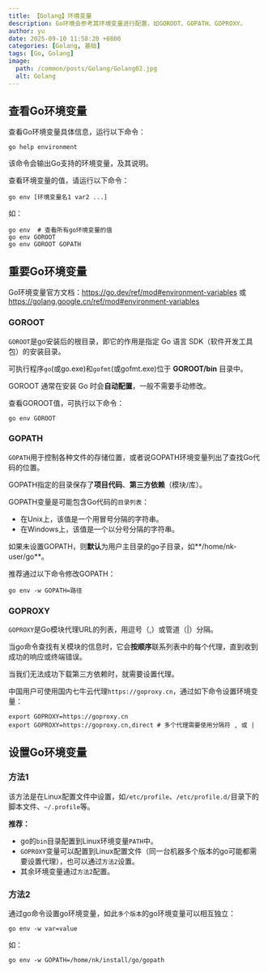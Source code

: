 ```yaml
---
title: 【Golang】环境变量
description: Go环境会参考其环境变量进行配置，如GOROOT、GOPATH、GOPROXY。
author: yu
date: 2025-09-10 11:58:20 +0800
categories: [Golang, 基础]
tags: [Go, Golang]
image:
  path: /common/posts/Golang/Golang02.jpg
  alt: Golang
---
```


## 查看Go环境变量

查看Go环境变量具体信息，运行以下命令：
```shell
go help environment
```
该命令会输出Go支持的环境变量，及其说明。

查看环境变量的值，请运行以下命令：
```shell
go env [环境变量名1 var2 ...]
```
如：
```shell
go env  # 查看所有go环境变量的值
go env GOROOT
go env GOROOT GOPATH
```

## 重要Go环境变量

Go环境变量官方文档：<a href="https://go.dev/ref/mod#environment-variables" target="_blank">https://go.dev/ref/mod#environment-variables</a>
或 <a href="https://golang.google.cn/ref/mod#environment-variables" target="_blank">https://golang.google.cn/ref/mod#environment-variables</a>

### GOROOT

`GOROOT`是go安装后的根目录，即它的作用是指定 Go 语言 SDK（软件开发工具包）的安装目录。

可执行程序`go`(或go.exe)和`gofmt`(或gofmt.exe)位于 **GOROOT/bin** 目录中。

GOROOT 通常在安装 Go 时会**自动配置**，一般不需要手动修改。

查看GOROOT值，可执行以下命令：
```shell
go env GOROOT
```

### GOPATH

`GOPATH`用于控制各种文件的存储位置，或者说GOPATH环境变量列出了查找Go代码的位置。

GOPATH指定的目录保存了**项目代码**、**第三方依赖**（模块/库）。

GOPATH变量是可能包含Go代码的`目录列表`：
- 在Unix上，该值是一个用冒号分隔的字符串。
- 在Windows上，该值是一个以分号分隔的字符串。

如果未设置GOPATH，则**默认**为用户主目录的go子目录，如**/home/nk-user/go**。

推荐通过以下命令修改GOPATH：
```shell
go env -w GOPATH=路径
```

### GOPROXY

`GOPROXY`是Go模块代理URL的列表，用逗号（,）或管道（\|）分隔。

当go命令查找有关模块的信息时，它会**按顺序**联系列表中的每个代理，直到收到成功的响应或终端错误。

当我们无法成功下载第三方依赖时，就需要设置代理。

中国用户可使用国内七牛云代理`https://goproxy.cn`，通过如下命令设置环境变量：
```shell
export GOPROXY=https://goproxy.cn
export GOPROXY=https://goproxy.cn,direct # 多个代理需要使用分隔符 , 或 |
```

## 设置Go环境变量

### 方法1

该方法是在Linux配置文件中设置，如`/etc/profile`、`/etc/profile.d/`目录下的脚本文件、`~/.profile`等。

**推荐：**
- go的`bin`目录配置到Linux环境变量`PATH`中。
- `GOPROXY`变量可以配置到Linux配置文件（同一台机器多个版本的go可能都需要设置代理），也可以通过`方法2`设置。
- 其余环境变量通过`方法2`配置。

### 方法2

通过go命令设置go环境变量，如此`多个版本`的go环境变量可以相互独立：
```shell
go env -w var=value
```
如：
```shell
go env -w GOPATH=/home/nk/install/go/gopath
```

